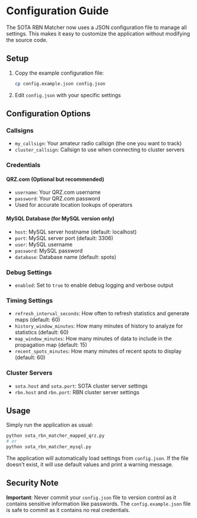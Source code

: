 # Configuration Guide

The SOTA RBN Matcher now uses a JSON configuration file to manage all settings. This makes it easy to customize the application without modifying the source code.

## Setup

1. Copy the example configuration file:
   ```bash
   cp config.example.json config.json
   ```

2. Edit `config.json` with your specific settings

## Configuration Options

### Callsigns
- `my_callsign`: Your amateur radio callsign (the one you want to track)
- `cluster_callsign`: Callsign to use when connecting to cluster servers

### Credentials

#### QRZ.com (Optional but recommended)
- `username`: Your QRZ.com username
- `password`: Your QRZ.com password
- Used for accurate location lookups of operators

#### MySQL Database (for MySQL version only)
- `host`: MySQL server hostname (default: localhost)
- `port`: MySQL server port (default: 3306)
- `user`: MySQL username
- `password`: MySQL password
- `database`: Database name (default: spots)

### Debug Settings
- `enabled`: Set to `true` to enable debug logging and verbose output

### Timing Settings
- `refresh_interval_seconds`: How often to refresh statistics and generate maps (default: 60)
- `history_window_minutes`: How many minutes of history to analyze for statistics (default: 60)
- `map_window_minutes`: How many minutes of data to include in the propagation map (default: 15)
- `recent_spots_minutes`: How many minutes of recent spots to display (default: 60)

### Cluster Servers
- `sota.host` and `sota.port`: SOTA cluster server settings
- `rbn.host` and `rbn.port`: RBN cluster server settings

## Usage

Simply run the application as usual:
```bash
python sota_rbn_matcher_mapped_qrz.py
# or
python sota_rbn_matcher_mysql.py
```

The application will automatically load settings from `config.json`. If the file doesn't exist, it will use default values and print a warning message.

## Security Note

**Important**: Never commit your `config.json` file to version control as it contains sensitive information like passwords. The `config.example.json` file is safe to commit as it contains no real credentials.
